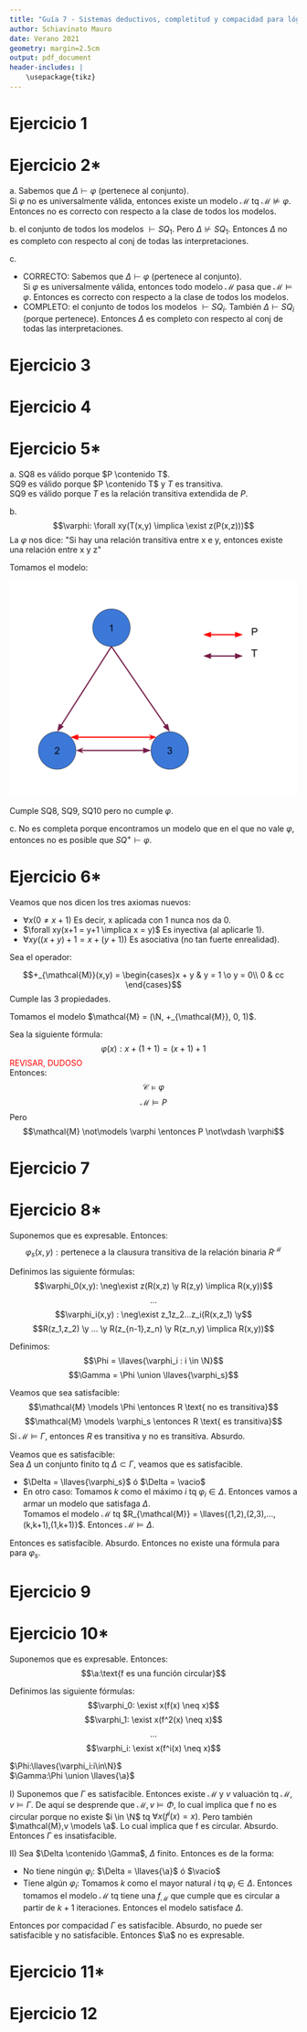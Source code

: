 ```yaml
---
title: "Guía 7 - Sistemas deductivos, completitud y compacidad para lógica de primer orden"
author: Schiavinato Mauro
date: Verano 2021
geometry: margin=2.5cm
output: pdf_document
header-includes: |
    \usepackage{tikz}
---
```

<style>imp{color:red;}</style> 
<style>dudas{color:#00897b;}</style> 

# Ejercicio 1
# Ejercicio 2*
a. Sabemos que $\Delta \vdash \varphi$ (pertenece al conjunto).  
Si $\varphi$ no es universalmente válida, entonces existe un modelo $\mathcal{M}$ tq $\mathcal{M} \not\models \varphi$.  
 Entonces no es correcto con respecto a la clase de todos los modelos. 

b. el conjunto de todos los modelos $\vdash SQ_1$. Pero $\Delta \not\vdash SQ_1$. Entonces $\Delta$ no es completo con respecto al conj de todas las interpretaciones.  

c. 
- CORRECTO: Sabemos que $\Delta \vdash \varphi$ (pertenece al conjunto).  
Si $\varphi$ es universalmente válida, entonces todo modelo $\mathcal{M}$ pasa que $\mathcal{M} \models \varphi$. Entonces es correcto con respecto a la clase de todos los modelos. 
- COMPLETO: el conjunto de todos los modelos $\vdash SQ_i$. También $\Delta \vdash SQ_i$ (porque pertenece). Entonces $\Delta$ es completo con respecto al conj de todas las interpretaciones. 
# Ejercicio 3
# Ejercicio 4
# Ejercicio 5*
a. 
SQ8 es válido porque $P \contenido T$.  
SQ9 es válido porque $P \contenido T$ y $T$ es transitiva.  
SQ9 es válido porque $T$ es la relación transitiva extendida de $P$.

b. 
$$\varphi: \forall xy(T(x,y) \implica \exist z(P(x,z)))$$
La $\varphi$ nos dice: "Si hay una relación transitiva entre x e y, entonces existe una relación entre x y z"

Tomamos el modelo:  

![alt text](graph.svg "Title")

Cumple SQ8, SQ9, SQ10 pero no cumple $\varphi$.

c. No es completa porque encontramos un modelo que en el que no vale $\varphi$, entonces no es posible que $SQ^+ \vdash \varphi$.


# Ejercicio 6*
Veamos que nos dicen los tres axiomas nuevos:
- $\forall x(0 \neq x+1)$ Es decir, x aplicada con 1 nunca nos da 0.
- $\forall xy(x+1 = y+1 \implica x = y)$ Es inyectiva (al aplicarle 1).
- $\forall xy((x+y)+1=x+(y+1))$ Es asociativa (no tan fuerte enrealidad).

Sea el operador:

$$+_{\mathcal{M}}(x,y) = \begin{cases}x + y & y = 1 \o y = 0\\
0 & cc
\end{cases}$$ 
Cumple las 3 propiedades. 

Tomamos el modelo $\mathcal{M} = (\N, +_{\mathcal{M}}, 0, 1)$.

Sea la siguiente fórmula:
$$\varphi(x): x+(1+1)=(x+1)+1$$
<imp>REVISAR, DUDOSO</imp>  
Entonces:
$$\mathcal{C} \models \varphi$$
$$\mathcal{M} \models P$$
Pero
$$\mathcal{M} \not\models \varphi \entonces P \not\vdash \varphi$$

# Ejercicio 7
# Ejercicio 8*
Suponemos que es expresable. Entonces:
$$\varphi_{s}(x,y):\text{pertenece a la clausura transitiva de la relación binaria }R^\mathcal{M}$$

Definimos las siguiente fórmulas:
$$\varphi_0(x,y): \neg\exist z(R(x,z) \y R(z,y) \implica R(x,y))$$
$$...$$
$$\varphi_i(x,y) : \neg\exist z_1z_2...z_i(R(x,z_1) \y$$ 
$$R(z_1,z_2) \y ... \y R(z_{n-1},z_n) \y R(z_n,y) \implica R(x,y))$$

Definimos:
$$\Phi = \llaves{\varphi_i : i \in \N}$$
$$\Gamma = \Phi \union \llaves{\varphi_s}$$

Veamos que sea satisfacible:
$$\mathcal{M} \models \Phi \entonces R \text{ no es transitiva}$$
$$\mathcal{M} \models \varphi_s \entonces R \text{ es transitiva}$$
Si $\mathcal{M} \models \Gamma$, entonces $R$ es transitiva y no es transitiva. Absurdo.

Veamos que es satisfacible:   
Sea $\Delta$ un conjunto finito tq $\Delta \subset \Gamma$, veamos que es satisfacible.
- $\Delta = \llaves{\varphi_s}$ ó $\Delta = \vacio$
- En otro caso:
Tomamos $k$ como el máximo $i$ tq $\varphi_i \in \Delta$. Entonces vamos a armar un modelo que satisfaga $\Delta$.  
Tomamos el modelo $\mathcal{M}$ tq $R_{\mathcal{M}} = \llaves{(1,2),(2,3),...,(k,k+1),(1,k+1)}$. Entonces $\mathcal{M} \models \Delta$.

Entonces es satisfacible. Absurdo. Entonces no existe una fórmula para para $\varphi_s$.

# Ejercicio 9
# Ejercicio 10*
Suponemos que es expresable. Entonces:
$$\a:\text{f es una función circular}$$

Definimos las siguiente fórmulas:
$$\varphi_0: \exist x(f(x) \neq x)$$
$$\varphi_1: \exist x(f^2(x) \neq x)$$
$$...$$
$$\varphi_i: \exist x(f^i(x) \neq x)$$

$\Phi:\llaves{\varphi_i:i\in\N}$  
$\Gamma:\Phi \union \llaves{\a}$

I) Suponemos que $\Gamma$ es satisfacible. Entonces existe $\mathcal{M}$ y $v$ valuación tq $\mathcal{M},v \models \Gamma$. De aquí se desprende que $\mathcal{M},v \models \Phi$, lo cual implica que f no es circular porque no existe $i \in \N$ tq $\forall x(f^i(x) = x)$. Pero también $\mathcal{M},v \models \a$. Lo cual implica que f es circular. Absurdo. Entonces $\Gamma$ es insatisfacible.

II) Sea $\Delta \contenido \Gamma$, $\Delta$ finito. Entonces es de la forma:
- No tiene ningún $\varphi_i$: $\Delta = \llaves{\a}$ ó $\vacio$
- Tiene algún $\varphi_i$: Tomamos $k$ como el mayor natural $i$ tq $\varphi_i \in \Delta$. Entonces tomamos el modelo $\mathcal{M}$ tq tiene una $f_{\mathcal{M}}$ que cumple que es circular a partir de $k+1$ iteraciones. Entonces el modelo satisface $\Delta$.

Entonces por compacidad $\Gamma$ es satisfacible. Absurdo, no puede ser satisfacible y no satisfacible. Entonces $\a$ no es expresable.

# Ejercicio 11*


# Ejercicio 12
